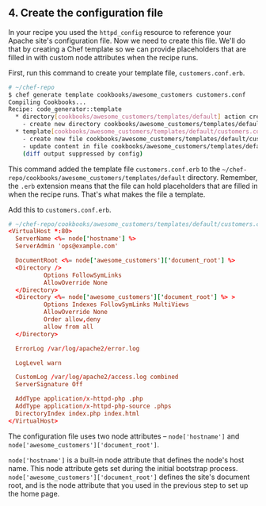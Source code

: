 ## 4. Create the configuration file

In your recipe you used the `httpd_config` resource to reference your Apache site's configuration file. Now we need to create this file. We'll do that by creating a Chef template so we can provide placeholders that are filled in with custom node attributes when the recipe runs.

First, run this command to create your template file, <code class="file-path">customers.conf.erb</code>.

```bash
# ~/chef-repo
$ chef generate template cookbooks/awesome_customers customers.conf
Compiling Cookbooks...
Recipe: code_generator::template
  * directory[cookbooks/awesome_customers/templates/default] action create
    - create new directory cookbooks/awesome_customers/templates/default
  * template[cookbooks/awesome_customers/templates/default/customers.conf.erb] action create
    - create new file cookbooks/awesome_customers/templates/default/customers.conf.erb
    - update content in file cookbooks/awesome_customers/templates/default/customers.conf.erb from none to e3b0c4
    (diff output suppressed by config)
```

This command added the template file <code class="file-path">customers.conf.erb</code> to the <code class="file-path">~/chef-repo/cookbooks/awesome_customers/templates/default</code> directory. Remember, the <code class="file-path">.erb</code> extension means that the file can hold placeholders that are filled in when the recipe runs. That's what makes the file a template.

Add this to <code class="file-path">customers.conf.erb</code>.

```conf
# ~/chef-repo/cookbooks/awesome_customers/templates/default/customers.conf.erb
<VirtualHost *:80>
  ServerName <%= node['hostname'] %>
  ServerAdmin 'ops@example.com'

  DocumentRoot <%= node['awesome_customers']['document_root'] %>
  <Directory />
          Options FollowSymLinks
          AllowOverride None
  </Directory>
  <Directory <%= node['awesome_customers']['document_root'] %> >
          Options Indexes FollowSymLinks MultiViews
          AllowOverride None
          Order allow,deny
          allow from all
  </Directory>

  ErrorLog /var/log/apache2/error.log

  LogLevel warn

  CustomLog /var/log/apache2/access.log combined
  ServerSignature Off

  AddType application/x-httpd-php .php
  AddType application/x-httpd-php-source .phps
  DirectoryIndex index.php index.html
</VirtualHost>
```

The configuration file uses two node attributes &ndash; `node['hostname']` and `node['awesome_customers']['document_root']`.

`node['hostname']` is a built-in node attribute that defines the node's host name. This node attribute gets set during the initial bootstrap process. `node['awesome_customers']['document_root']` defines the site's document root, and is the node attribute that you used in the previous step to set up the home page.
